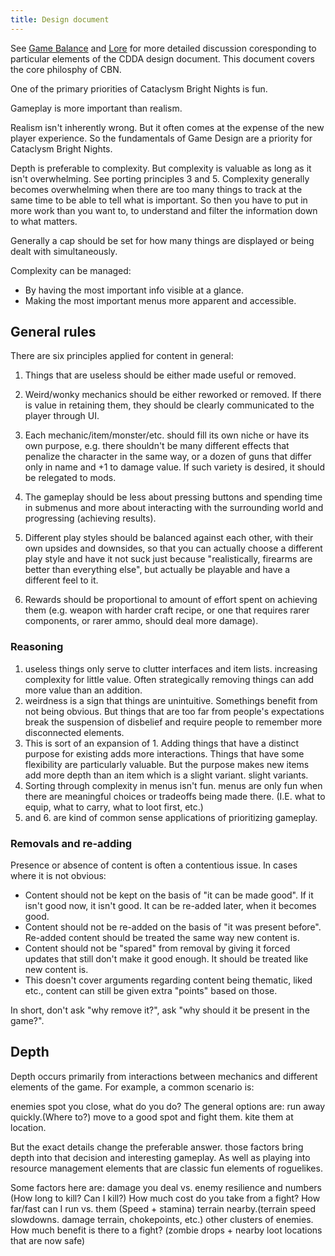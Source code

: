 ```yaml
---
title: Design document
---
```


See [Game Balance](../../mod/json/explanation/game_balance.md) and
[Lore](../../game/lore/factions.md) for more detailed discussion coresponding to particular elements
of the CDDA design document. This document covers the core philosphy of CBN.

One of the primary priorities of Cataclysm Bright Nights is fun.

Gameplay is more important than realism.

Realism isn't inherently wrong. But it often comes at the expense of the new player experience. So
the fundamentals of Game Design are a priority for Cataclysm Bright Nights.

Depth is preferable to complexity. But complexity is valuable as long as it isn't overwhelming. See
porting principles 3 and 5. Complexity generally becomes overwhelming when there are too many things
to track at the same time to be able to tell what is important. So then you have to put in more work
than you want to, to understand and filter the information down to what matters.

Generally a cap should be set for how many things are displayed or being dealt with simultaneously.

Complexity can be managed:

- By having the most important info visible at a glance.
- Making the most important menus more apparent and accessible.

## General rules

There are six principles applied for content in general:

1. Things that are useless should be either made useful or removed.

2. Weird/wonky mechanics should be either reworked or removed. If there is value in retaining them,
   they should be clearly communicated to the player through UI.

3. Each mechanic/item/monster/etc. should fill its own niche or have its own purpose, e.g. there
   shouldn't be many different effects that penalize the character in the same way, or a dozen of
   guns that differ only in name and +1 to damage value. If such variety is desired, it should be
   relegated to mods.

4. The gameplay should be less about pressing buttons and spending time in submenus and more about
   interacting with the surrounding world and progressing (achieving results).

5. Different play styles should be balanced against each other, with their own upsides and
   downsides, so that you can actually choose a different play style and have it not suck just
   because "realistically, firearms are better than everything else", but actually be playable and
   have a different feel to it.

6. Rewards should be proportional to amount of effort spent on achieving them (e.g. weapon with
   harder craft recipe, or one that requires rarer components, or rarer ammo, should deal more
   damage).

### Reasoning

1. useless things only serve to clutter interfaces and item lists. increasing complexity for little
   value. Often strategically removing things can add more value than an addition.
2. weirdness is a sign that things are unintuitive. Somethings benefit from not being obvious. But
   things that are too far from people's expectations break the suspension of disbelief and require
   people to remember more disconnected elements.
3. This is sort of an expansion of 1. Adding things that have a distinct purpose for existing adds
   more interactions. Things that have some flexibility are particularly valuable. But the purpose
   makes new items add more depth than an item which is a slight variant. slight variants.
4. Sorting through complexity in menus isn't fun. menus are only fun when there are meaningful
   choices or tradeoffs being made there. (I.E. what to equip, what to carry, what to loot first,
   etc.)
5. and 6. are kind of common sense applications of prioritizing gameplay.

### Removals and re-adding

Presence or absence of content is often a contentious issue. In cases where it is not obvious:

- Content should not be kept on the basis of "it can be made good". If it isn't good now, it isn't
  good. It can be re-added later, when it becomes good.
- Content should not be re-added on the basis of "it was present before". Re-added content should be
  treated the same way new content is.
- Content should not be "spared" from removal by giving it forced updates that still don't make it
  good enough. It should be treated like new content is.
- This doesn't cover arguments regarding content being thematic, liked etc., content can still be
  given extra "points" based on those.

In short, don't ask "why remove it?", ask "why should it be present in the game?".

## Depth

Depth occurs primarily from interactions between mechanics and different elements of the game. For
example, a common scenario is:

enemies spot you close, what do you do? The general options are: run away quickly.(Where to?) move
to a good spot and fight them. kite them at location.

But the exact details change the preferable answer. those factors bring depth into that decision and
interesting gameplay. As well as playing into resource management elements that are classic fun
elements of roguelikes.

Some factors here are: damage you deal vs. enemy resilience and numbers (How long to kill? Can I
kill?) How much cost do you take from a fight? How far/fast can I run vs. them (Speed + stamina)
terrain nearby.(terrain speed slowdowns. damage terrain, chokepoints, etc.) other clusters of
enemies. How much benefit is there to a fight? (zombie drops + nearby loot locations that are now
safe)
